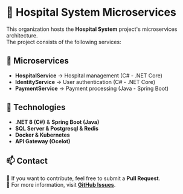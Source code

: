 # 🏥 Hospital System Microservices  

This organization hosts the **Hospital System** project's microservices architecture.  
The project consists of the following services:  

## 📌 Microservices  
- **HospitalService** → Hospital management (C# - .NET Core) 
- **IdentityService** → User authentication (C# - .NET Core)
- **PaymentService** → Payment processing (Java - Spring Boot) 

## 🚀 Technologies  
- **.NET 8 (C#)** & **Spring Boot (Java)**  
- **SQL Server & Postgresql & Redis** 
- **Docker & Kubernetes**  
- **API Gateway (Ocelot)**  

## 📫 Contact  
📌 If you want to contribute, feel free to submit a **Pull Request**.  
📌 For more information, visit **[GitHub Issues](https://github.com/organization-name/issues)**.  
